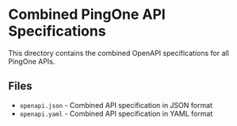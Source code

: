 # Combined PingOne API Specifications

This directory contains the combined OpenAPI specifications for all PingOne APIs.

## Files

- `openapi.json` - Combined API specification in JSON format
- `openapi.yaml` - Combined API specification in YAML format
